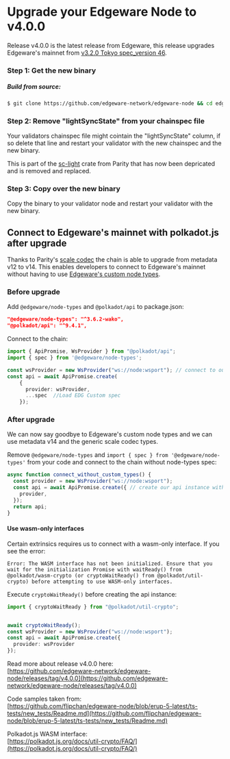 # Upgrade your Edgeware Node to v4.0.0     



Release v4.0.0 is the latest release from Edgeware, this release upgrades Edgeware's mainnet from [v3.2.0 Tokyo spec_version 46](https://github.com/edgeware-network/edgeware-node/releases/tag/v3.2.0).    


### Step 1: Get the new binary 


##### Build from source:

```bash
$ git clone https://github.com/edgeware-network/edgeware-node && cd edgeware-node/ && git checkout "v4.0.0" && cargo build --release  
```




### Step 2: Remove "lightSyncState" from your chainspec file     

Your validators chainspec file might cointain the "lightSyncState" column, if so delete that line and restart your validator with the new chainspec and the new binary.   

This is part of the [sc-light](https://crates.io/crates/sc-light) crate from Parity that has now been depricated and is removed and replaced.



### Step 3: Copy over the new binary 

Copy the binary to your validator node and restart your validator with the new binary. 



## Connect to Edgeware's mainnet with polkadot.js after upgrade     
Thanks to Parity's [scale codec](https://github.com/paritytech/parity-scale-codec) the chain is able to upgrade from metadata v12 to v14. This enables developers to connect to Edgeware's mainnet without having to use [Edgeware's custom node types](https://classic.yarnpkg.com/en/package/@edgeware/node-types).   

### Before upgrade  

Add `@edgeware/node-types` and `@polkadot/api` to package.json:

```json
"@edgeware/node-types": "^3.6.2-wako",
"@polkadot/api": "^9.4.1",
```

Connect to the chain:

```ts
import { ApiPromise, WsProvider } from "@polkadot/api";
import { spec } from '@edgeware/node-types';

const wsProvider = new WsProvider("ws://node:wsport"); // connect to our node using ws
const api = await ApiPromise.create(
    {
      provider: wsProvider,
      ...spec  //Load EDG Custom spec
    });

```


### After upgrade 

We can now say goodbye to Edgeware's custom node types and we can use metadata v14 and the generic scale codec types.   

Remove `@edgeware/node-types` and `import { spec } from '@edgeware/node-types'` from your code and connect to the chain without node-types spec:  


```ts
async function connect_without_custom_types() {
  const provider = new WsProvider("ws://node:wsport");
  const api = await ApiPromise.create({ // create our api instance without adding the spec
    provider,
  });
  return api;
}

```

#### Use wasm-only interfaces   
Certain extrinsics requires us to connect with a wasm-only interface. 
If you see the error:
```
Error: The WASM interface has not been initialized. Ensure that you wait for the initialization Promise with waitReady() from @polkadot/wasm-crypto (or cryptoWaitReady() from @polkadot/util-crypto) before attempting to use WASM-only interfaces.
``` 


Execute  `cryptoWaitReady()` before creating the api instance:   

```ts
import { cryptoWaitReady } from "@polkadot/util-crypto";


await cryptoWaitReady();  
const wsProvider = new WsProvider("ws://node:wsport");
const api = await ApiPromise.create({
  provider: wsProvider
});

```



Read more about release v4.0.0 here:  
[https://github.com/edgeware-network/edgeware-node/releases/tag/v4.0.0](https://github.com/edgeware-network/edgeware-node/releases/tag/v4.0.0)


Code samples taken from:   
[https://github.com/flipchan/edgeware-node/blob/erup-5-latest/ts-tests/new_tests/Readme.md](https://github.com/flipchan/edgeware-node/blob/erup-5-latest/ts-tests/new_tests/Readme.md)


Polkadot.js WASM interface:  
[https://polkadot.js.org/docs/util-crypto/FAQ/](https://polkadot.js.org/docs/util-crypto/FAQ/)

